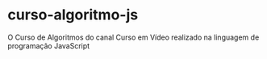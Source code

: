 # curso-algoritmo-js
 O Curso de Algoritmos do canal Curso em Vídeo realizado na linguagem de programação JavaScript
